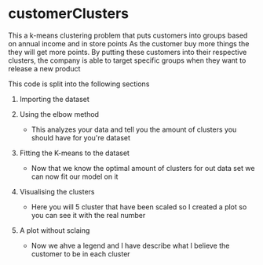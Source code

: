 # customerClusters
This a k-means clustering problem  that puts customers into groups based on annual income and in store points
As the customer buy more things the they will get more points. By putting these customers into their respective clusters, the company is 
able to target specific groups when they want to release a new product

This code is split into the following sections

1. Importing the dataset 

2. Using the elbow method 
    * This analyzes your data and tell you the amount of clusters you should have for you're dataset 
  
3. Fitting the K-means to the dataset
    * Now that we know the optimal amount of clusters for out data set we can now fit our model on it

4. Visualising the clusters
    * Here you will 5 cluster that have been scaled so I created a plot so you can see it with the real number
  
5. A plot without sclaing 
    * Now we ahve a legend and I have describe what I believe the customer to be in each cluster
